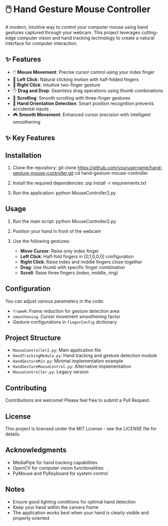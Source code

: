 # 🖱️ Hand Gesture Mouse Controller

A modern, intuitive way to control your computer mouse using hand gestures captured through your webcam. This project leverages cutting-edge computer vision and hand tracking technology to create a natural interface for computer interaction.

## ✨ Features

- 🖱️ **Mouse Movement**: Precise cursor control using your index finger
- 🔵 **Left Click**: Natural clicking motion with half-folded fingers
- 🔴 **Right Click**: Intuitive two-finger gesture
- ✋ **Drag and Drop**: Seamless drag operations using thumb combinations
- 📜 **Scrolling**: Smooth scrolling with three-finger gestures
- 🎯 **Hand Orientation Detection**: Smart position recognition prevents accidental inputs
- 🎮 **Smooth Movement**: Enhanced cursor precision with intelligent smoothening

## ✨ Key Features


## Installation

1. Clone the repository:
git clone https://github.com/yourusername/hand-gesture-mouse-controller.git
cd hand-gesture-mouse-controller

2. Install the required dependencies:
pip install -r requirements.txt

3. Run the application:
python MouseController2.py


## Usage

1. Run the main script:
python MouseController2.py


2. Position your hand in front of the webcam
3. Use the following gestures:
   - **Move Cursor**: Raise only index finger
   - **Left Click**: Half-fold fingers in [0,1,0,0,0] configuration
   - **Right Click**: Raise index and middle fingers close together
   - **Drag**: Use thumb with specific finger combination
   - **Scroll**: Raise three fingers (index, middle, ring)

## Configuration

You can adjust various parameters in the code:
- `frameR`: Frame reduction for gesture detection area
- `smoothening`: Cursor movement smoothening factor
- Gesture configurations in `fingerConfig` dictionary

## Project Structure

- `MouseController2.py`: Main application file
- `HandTrackingModule.py`: Hand tracking and gesture detection module
- `HandGestureMin.py`: Minimal implementation example
- `HandGestureMouseControl.py`: Alternative implementation
- `MouseController.py`: Legacy version

## Contributing

Contributions are welcome! Please feel free to submit a Pull Request.

## License

This project is licensed under the MIT License - see the LICENSE file for details.

## Acknowledgments

- MediaPipe for hand tracking capabilities
- OpenCV for computer vision functionalities
- PyMouse and PyKeyboard for system control

## Notes

- Ensure good lighting conditions for optimal hand detection
- Keep your hand within the camera frame
- The application works best when your hand is clearly visible and properly oriented